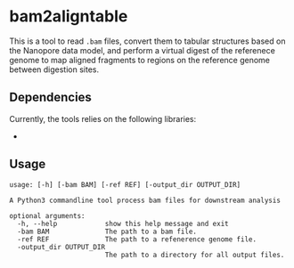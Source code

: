 # bam2aligntable

This is a tool to read `.bam` files, convert them to tabular structures based on the Nanopore data model, and perform a virtual digest of the referenece genome to map aligned fragments to regions on the reference genome between digestion sites. 

## Dependencies

Currently, the tools relies on the following libraries:

- 

## Usage

```
usage: [-h] [-bam BAM] [-ref REF] [-output_dir OUTPUT_DIR]

A Python3 commandline tool process bam files for downstream analysis

optional arguments:
  -h, --help            show this help message and exit
  -bam BAM              The path to a bam file.
  -ref REF              The path to a refenerence genome file.
  -output_dir OUTPUT_DIR
                        The path to a directory for all output files.
```